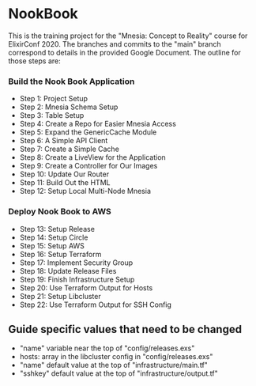 # NookBook

This is the training project for the "Mnesia: Concept to Reality" course for ElixirConf 2020. The branches and commits to the "main" branch correspond to details in the provided Google Document. The outline for those steps are:

### Build the Nook Book Application

- Step 1: Project Setup
- Step 2: Mnesia Schema Setup
- Step 3: Table Setup
- Step 4: Create a Repo for Easier Mnesia Access
- Step 5: Expand the GenericCache Module
- Step 6: A Simple API Client
- Step 7: Create a Simple Cache
- Step 8: Create a LiveView for the Application
- Step 9: Create a Controller for Our Images
- Step 10: Update Our Router
- Step 11: Build Out the HTML
- Step 12: Setup Local Multi-Node Mnesia

### Deploy Nook Book to AWS

- Step 13: Setup Release
- Step 14: Setup Circle
- Step 15: Setup AWS
- Step 16: Setup Terraform
- Step 17: Implement Security Group
- Step 18: Update Release Files
- Step 19: Finish Infrastructure Setup
- Step 20: Use Terraform Output for Hosts
- Step 21: Setup Libcluster
- Step 22: Use Terraform Output for SSH Config



## Guide specific values that need to be changed

- "name" variable near the top of "config/releases.exs"
- hosts: array in the libcluster config in "config/releases.exs"
- "name" default value at the top of "infrastructure/main.tf"
- "sshkey" default value at the top of "infrastructure/output.tf"